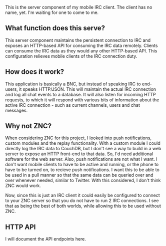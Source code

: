 This is the server component of my mobile IRC client. The client has no name, yet. I'm waiting for one to come to me.

## What function does this serve?

This server component maintains the persistent connection to IRC and exposes an HTTP-based API for consuming the IRC data remotely. Clients can consume the IRC data as they would any other HTTP-based API. This configuration relieves mobile clients of the IRC connection duty.

## How does it work?

This application is basically a BNC, but instead of speaking IRC to end-users, it speaks HTTP/JSON. This will maintain the actual IRC connection and log all chat events to a database. It will also listen for incoming HTTP requests, to which it will respond with various bits of information about the active IRC connection - such as current channels, users and chat messages.

## Why not ZNC?

When considering ZNC for this project, I looked into push notifications, custom modules and the replay functionality. With a custom module I could directly log the IRC data to CouchDB, but I don't see a way to build in a web server to expose an HTTP front-end to that data. So, I'd need additional software for the web server. Also, push notifications are not what I want. I don't want mobile clients to have to be active and running, or the phone to have to be turned on, to recieve push notifications. I want this to be able to be used in a pull manner so that the same data can be queried over and over whenever needed, similar to Twitter. With this considered, I don't think ZNC would work.

Now, since this is just an IRC client it could easily be configured to connect to your ZNC server so that you do not have to run 2 IRC connections. I see that as being the best of both worlds, while allowing this to be used without ZNC.

## HTTP API

I will document the API endpoints here.